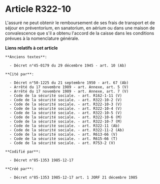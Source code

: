# Article R322-10

L'assuré ne peut obtenir le remboursement de ses frais de transport et de séjour en préventorium, en sanatorium, en aérium ou
dans une maison de convalescence que s'il a obtenu l'accord de la caisse dans les conditions prévues à la nomenclature
générale.

**Liens relatifs à cet article**

	**Anciens textes**:

	  - Décret n°45-0179 du 29 décembre 1945 - art. 10 (Ab)

	**Cité par**:

	  - Décret n°50-1225 du 21 septembre 1950 - art. 67 (Ab)
	  - Arrêté du 17 novembre 1989 - art. Annexe, art. 5 (V)
	  - Arrêté du 17 novembre 1989 - art. Annexe, art. 7 (V)
	  - Code de la sécurité sociale. - art. R162-1-11 (V)
	  - Code de la sécurité sociale. - art. R322-10-2 (V)
	  - Code de la sécurité sociale. - art. R322-10-3 (V)
	  - Code de la sécurité sociale. - art. R322-10-4 (V)
	  - Code de la sécurité sociale. - art. R322-10-5 (V)
	  - Code de la sécurité sociale. - art. R322-10-6 (M)
	  - Code de la sécurité sociale. - art. R322-10-7 (M)
	  - Code de la sécurité sociale. - art. R322-11 (Ab)
	  - Code de la sécurité sociale. - art. R322-11-2 (Ab)
	  - Code de la sécurité sociale. - art. R613-66 (V)
	  - Code de la sécurité sociale. - art. R615-66 (T)
	  - Code de la sécurité sociale. - art. R753-2 (V)

	**Codifié par**:

	  - Décret n°85-1353 1985-12-17

	**Créé par**:

	  - Décret n°85-1353 1985-12-17 art. 1 JORF 21 décembre 1985

